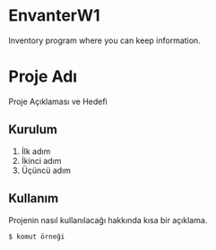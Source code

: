 # EnvanterW1
Inventory program where you can keep information.
# Proje Adı

Proje Açıklaması ve Hedefi

## Kurulum

1. İlk adım
2. İkinci adım
3. Üçüncü adım

## Kullanım

Projenin nasıl kullanılacağı hakkında kısa bir açıklama.

```bash
$ komut örneği
